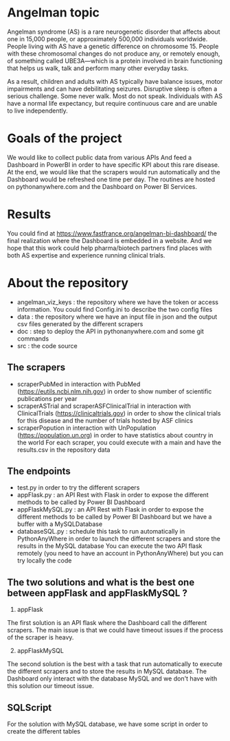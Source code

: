 # Angelman topic
Angelman syndrome (AS) is a rare neurogenetic disorder that affects about one in 15,000 people, or approximately 500,000 individuals worldwide. People living with AS have a genetic difference on chromosome 15. People with these chromosomal changes do not produce any, or remotely enough, of something called UBE3A—which is a protein involved in brain functioning that helps us walk, talk and perform many other everyday tasks.

As a result, children and adults with AS typically have balance issues, motor impairments and can have debilitating seizures. Disruptive sleep is often a serious challenge. Some never walk. Most do not speak. Individuals with AS have a normal life expectancy, but require continuous care and are unable to live independently.

# Goals of the project
We would like to collect public data from various APIs 
And feed a Dashboard in PowerBI in order to have specific KPI about this rare disease.
At the end, we would like that the scrapers would run automatically and the Dashboard would be refreshed one time per day. The routines are hosted on pythonanywhere.com and the Dashboard on Power BI Services.

# Results
You could find at https://www.fastfrance.org/angelman-bi-dashboard/ the final realization where the Dashboard is embedded in a website. And we hope that this work could help pharma/biotech partners find places with both AS expertise and experience running clinical trials.

# About the repository
- angelman_viz_keys : the repository where we have the token or access information. You could find Config.ini to describe the two config files
- data : the repository where we have an input file in json and the output csv files generated by the different scrapers
- doc : step to deploy the API in pythonanywhere.com and some git commands
- src : the code source

## The scrapers
- scraperPubMed in interaction with PubMed (https://eutils.ncbi.nlm.nih.gov) in order to show number of scientific publications per year
- scraperASTrial and scraperASFClinicalTrial in interaction with ClinicalTrials (https://clinicaltrials.gov)  in order to show the clinical trials for this disease and the number of trials hosted by ASF clinics
- scraperPopution in interaction with UnPopulation (https://population.un.org) in order to have statistics about country in the world
For each scraper, you could execute with a main and have the results.csv in the repository data

## The endpoints
- test.py in order to try the different scrapers
- appFlask.py : an API Rest with Flask in order to expose the different methods to be called by Power BI Dashboard
- appFlaskMySQL.py : an API Rest with Flask in order to expose the different methods to be called by Power BI Dashboard but we have a buffer with a MySQLDatabase
- databaseSQL.py : schedule this task to run automatically in PythonAnyWhere in order to launch the different scrapers and store the results in the MySQL database
You can execute the two API flask remotely (you need to have an account in PythonAnyWhere) but you can try locally the code

## The two solutions and what is the best one between appFlask and appFlaskMySQL ?

1) appFlask

The first solution is an API flask where the Dashboard call the different scrapers.
The main issue is that we could have timeout issues if the process of the scraper is heavy.

2) appFlaskMySQL

The second solution is the best with a task that run automatically to execute the different scrapers and to store the results in MySQL database. The Dashboard only interact with the database MySQL and we don't have with this solution our timeout issue.

## SQLScript
For the solution with MySQL database, we have some script in order to create the different tables


